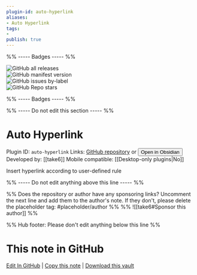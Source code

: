 ```yaml
---
plugin-id: auto-hyperlink
aliases:
- Auto Hyperlink
tags: 
- 
publish: true
---
```


%% ----- Badges ----- %%

![GitHub all releases](https://img.shields.io/github/downloads/take6/obsidian-plugin-auto-hyperlink/total?color=573E7A&logo=github&style=for-the-badge)   
![GitHub manifest version](https://img.shields.io/github/manifest-json/v/take6/obsidian-plugin-auto-hyperlink?color=573E7A&logo=github&style=for-the-badge)   
![GitHub issues by-label](https://img.shields.io/github/issues/take6/obsidian-plugin-auto-hyperlink/help%20wanted?color=573E7A&logo=github&style=for-the-badge)   
![GitHub Repo stars](https://img.shields.io/github/stars/take6/obsidian-plugin-auto-hyperlink?color=573E7A&logo=github&style=for-the-badge)

%% ----- Badges ----- %%

%% ----- Do not edit this section ----- %%

# Auto Hyperlink

Plugin ID: `auto-hyperlink`
Links: [GitHub repository](https://github.com/take6/obsidian-plugin-auto-hyperlink) or [<button id=HH>Open in Obsidian</button>](obsidian://show-plugin?id=auto-hyperlink)
Developed by: [[take6]]
Mobile compatible: [[Desktop-only plugins|No]]

Insert hyperlink according to user-defined rule

%% ----- Do not edit anything above this line ----- %% 

%% Does the repository or author have any sponsoring links? Uncomment the next line and add them to the author's note. If they don't, please delete the placeholder tag: #placeholder/author %%
%% ![[take6#Sponsor this author]] %%

%% Hub footer: Please don't edit anything below this line %%

# This note in GitHub

<span class="git-footer">[Edit In GitHub](https://github.dev/obsidian-community/obsidian-hub/blob/main/02%20-%20Community%20Expansions/02.05%20All%20Community%20Expansions/Plugins/auto-hyperlink.md "git-hub-edit-note") | [Copy this note](https://raw.githubusercontent.com/obsidian-community/obsidian-hub/main/02%20-%20Community%20Expansions/02.05%20All%20Community%20Expansions/Plugins/auto-hyperlink.md "git-hub-copy-note") | [Download this vault](https://github.com/obsidian-community/obsidian-hub/archive/refs/heads/main.zip "git-hub-download-vault") </span>
